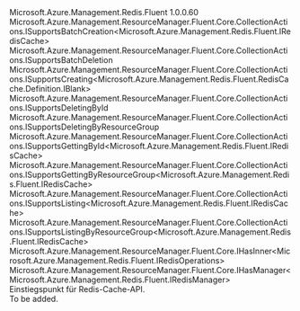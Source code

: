 <Type Name="IRedisCaches" FullName="Microsoft.Azure.Management.Redis.Fluent.IRedisCaches">
  <TypeSignature Language="C#" Value="public interface IRedisCaches : Microsoft.Azure.Management.ResourceManager.Fluent.Core.CollectionActions.ISupportsBatchCreation&lt;Microsoft.Azure.Management.Redis.Fluent.IRedisCache&gt;, Microsoft.Azure.Management.ResourceManager.Fluent.Core.CollectionActions.ISupportsBatchDeletion, Microsoft.Azure.Management.ResourceManager.Fluent.Core.CollectionActions.ISupportsCreating&lt;Microsoft.Azure.Management.Redis.Fluent.RedisCache.Definition.IBlank&gt;, Microsoft.Azure.Management.ResourceManager.Fluent.Core.CollectionActions.ISupportsDeletingById, Microsoft.Azure.Management.ResourceManager.Fluent.Core.CollectionActions.ISupportsDeletingByResourceGroup, Microsoft.Azure.Management.ResourceManager.Fluent.Core.CollectionActions.ISupportsGettingById&lt;Microsoft.Azure.Management.Redis.Fluent.IRedisCache&gt;, Microsoft.Azure.Management.ResourceManager.Fluent.Core.CollectionActions.ISupportsGettingByResourceGroup&lt;Microsoft.Azure.Management.Redis.Fluent.IRedisCache&gt;, Microsoft.Azure.Management.ResourceManager.Fluent.Core.CollectionActions.ISupportsListing&lt;Microsoft.Azure.Management.Redis.Fluent.IRedisCache&gt;, Microsoft.Azure.Management.ResourceManager.Fluent.Core.CollectionActions.ISupportsListingByResourceGroup&lt;Microsoft.Azure.Management.Redis.Fluent.IRedisCache&gt;, Microsoft.Azure.Management.ResourceManager.Fluent.Core.IHasInner&lt;Microsoft.Azure.Management.Redis.Fluent.IRedisOperations&gt;, Microsoft.Azure.Management.ResourceManager.Fluent.Core.IHasManager&lt;Microsoft.Azure.Management.Redis.Fluent.IRedisManager&gt;" />
  <TypeSignature Language="ILAsm" Value=".class public interface auto ansi abstract IRedisCaches implements class Microsoft.Azure.Management.ResourceManager.Fluent.Core.CollectionActions.ISupportsBatchCreation`1&lt;class Microsoft.Azure.Management.Redis.Fluent.IRedisCache&gt;, class Microsoft.Azure.Management.ResourceManager.Fluent.Core.CollectionActions.ISupportsBatchDeletion, class Microsoft.Azure.Management.ResourceManager.Fluent.Core.CollectionActions.ISupportsCreating`1&lt;class Microsoft.Azure.Management.Redis.Fluent.RedisCache.Definition.IBlank&gt;, class Microsoft.Azure.Management.ResourceManager.Fluent.Core.CollectionActions.ISupportsDeletingById, class Microsoft.Azure.Management.ResourceManager.Fluent.Core.CollectionActions.ISupportsDeletingByResourceGroup, class Microsoft.Azure.Management.ResourceManager.Fluent.Core.CollectionActions.ISupportsGettingById`1&lt;class Microsoft.Azure.Management.Redis.Fluent.IRedisCache&gt;, class Microsoft.Azure.Management.ResourceManager.Fluent.Core.CollectionActions.ISupportsGettingByResourceGroup`1&lt;class Microsoft.Azure.Management.Redis.Fluent.IRedisCache&gt;, class Microsoft.Azure.Management.ResourceManager.Fluent.Core.CollectionActions.ISupportsListing`1&lt;class Microsoft.Azure.Management.Redis.Fluent.IRedisCache&gt;, class Microsoft.Azure.Management.ResourceManager.Fluent.Core.CollectionActions.ISupportsListingByResourceGroup`1&lt;class Microsoft.Azure.Management.Redis.Fluent.IRedisCache&gt;, class Microsoft.Azure.Management.ResourceManager.Fluent.Core.IBeta, class Microsoft.Azure.Management.ResourceManager.Fluent.Core.IHasInner`1&lt;class Microsoft.Azure.Management.Redis.Fluent.IRedisOperations&gt;, class Microsoft.Azure.Management.ResourceManager.Fluent.Core.IHasManager`1&lt;class Microsoft.Azure.Management.Redis.Fluent.IRedisManager&gt;" />
  <TypeSignature Language="DocId" Value="T:Microsoft.Azure.Management.Redis.Fluent.IRedisCaches" />
  <TypeSignature Language="VB.NET" Value="Public Interface IRedisCaches&#xA;Implements IHasInner(Of IRedisOperations), IHasManager(Of IRedisManager), ISupportsBatchCreation(Of IRedisCache), ISupportsBatchDeletion, ISupportsCreating(Of IBlank), ISupportsDeletingById, ISupportsDeletingByResourceGroup, ISupportsGettingById(Of IRedisCache), ISupportsGettingByResourceGroup(Of IRedisCache), ISupportsListing(Of IRedisCache), ISupportsListingByResourceGroup(Of IRedisCache)" />
  <TypeSignature Language="F#" Value="type IRedisCaches = interface&#xA;    interface ISupportsCreating&lt;IBlank&gt;&#xA;    interface ISupportsListing&lt;IRedisCache&gt;&#xA;    interface ISupportsListingByResourceGroup&lt;IRedisCache&gt;&#xA;    interface ISupportsGettingByResourceGroup&lt;IRedisCache&gt;&#xA;    interface ISupportsGettingById&lt;IRedisCache&gt;&#xA;    interface ISupportsDeletingById&#xA;    interface ISupportsDeletingByResourceGroup&#xA;    interface ISupportsBatchCreation&lt;IRedisCache&gt;&#xA;    interface ISupportsBatchDeletion&#xA;    interface IBeta&#xA;    interface IHasManager&lt;IRedisManager&gt;&#xA;    interface IHasInner&lt;IRedisOperations&gt;" />
  <AssemblyInfo>
    <AssemblyName>Microsoft.Azure.Management.Redis.Fluent</AssemblyName>
    <AssemblyVersion>1.0.0.60</AssemblyVersion>
  </AssemblyInfo>
  <Interfaces>
    <Interface>
      <InterfaceName>Microsoft.Azure.Management.ResourceManager.Fluent.Core.CollectionActions.ISupportsBatchCreation&lt;Microsoft.Azure.Management.Redis.Fluent.IRedisCache&gt;</InterfaceName>
    </Interface>
    <Interface>
      <InterfaceName>Microsoft.Azure.Management.ResourceManager.Fluent.Core.CollectionActions.ISupportsBatchDeletion</InterfaceName>
    </Interface>
    <Interface>
      <InterfaceName>Microsoft.Azure.Management.ResourceManager.Fluent.Core.CollectionActions.ISupportsCreating&lt;Microsoft.Azure.Management.Redis.Fluent.RedisCache.Definition.IBlank&gt;</InterfaceName>
    </Interface>
    <Interface>
      <InterfaceName>Microsoft.Azure.Management.ResourceManager.Fluent.Core.CollectionActions.ISupportsDeletingById</InterfaceName>
    </Interface>
    <Interface>
      <InterfaceName>Microsoft.Azure.Management.ResourceManager.Fluent.Core.CollectionActions.ISupportsDeletingByResourceGroup</InterfaceName>
    </Interface>
    <Interface>
      <InterfaceName>Microsoft.Azure.Management.ResourceManager.Fluent.Core.CollectionActions.ISupportsGettingById&lt;Microsoft.Azure.Management.Redis.Fluent.IRedisCache&gt;</InterfaceName>
    </Interface>
    <Interface>
      <InterfaceName>Microsoft.Azure.Management.ResourceManager.Fluent.Core.CollectionActions.ISupportsGettingByResourceGroup&lt;Microsoft.Azure.Management.Redis.Fluent.IRedisCache&gt;</InterfaceName>
    </Interface>
    <Interface>
      <InterfaceName>Microsoft.Azure.Management.ResourceManager.Fluent.Core.CollectionActions.ISupportsListing&lt;Microsoft.Azure.Management.Redis.Fluent.IRedisCache&gt;</InterfaceName>
    </Interface>
    <Interface>
      <InterfaceName>Microsoft.Azure.Management.ResourceManager.Fluent.Core.CollectionActions.ISupportsListingByResourceGroup&lt;Microsoft.Azure.Management.Redis.Fluent.IRedisCache&gt;</InterfaceName>
    </Interface>
    <Interface>
      <InterfaceName>Microsoft.Azure.Management.ResourceManager.Fluent.Core.IHasInner&lt;Microsoft.Azure.Management.Redis.Fluent.IRedisOperations&gt;</InterfaceName>
    </Interface>
    <Interface>
      <InterfaceName>Microsoft.Azure.Management.ResourceManager.Fluent.Core.IHasManager&lt;Microsoft.Azure.Management.Redis.Fluent.IRedisManager&gt;</InterfaceName>
    </Interface>
  </Interfaces>
  <Docs>
    <summary>
            Einstiegspunkt für Redis-Cache-API.
            </summary>
    <remarks>To be added.</remarks>
  </Docs>
  <Members />
</Type>